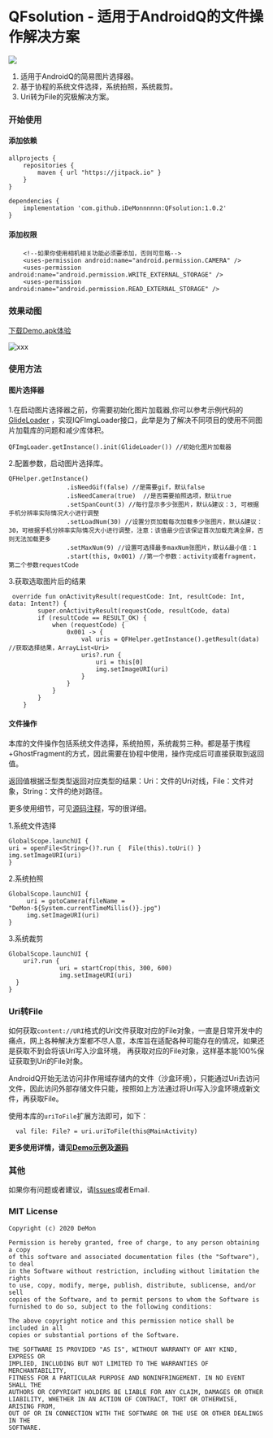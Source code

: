 # QFsolution - 适用于AndroidQ的文件操作解决方案

[![](https://jitpack.io/v/iDeMonnnnnn/QFsolution.svg)](https://jitpack.io/#iDeMonnnnnn/QFsolution)

1. 适用于AndroidQ的简易图片选择器。
2. 基于协程的系统文件选择，系统拍照，系统裁剪。
3. Uri转为File的究极解决方案。

### 开始使用
#### 添加依赖
```
allprojects {
    repositories {
        maven { url "https://jitpack.io" }
    }
}
```
```
dependencies {
	implementation 'com.github.iDeMonnnnnn:QFsolution:1.0.2'
}
```
#### 添加权限
```
    <!--如果你使用相机相关功能必须要添加，否则可忽略-->
    <uses-permission android:name="android.permission.CAMERA" />
    <uses-permission android:name="android.permission.WRITE_EXTERNAL_STORAGE" />
    <uses-permission android:name="android.permission.READ_EXTERNAL_STORAGE" />
```

### 效果动图
[下载Demo.apk体验](https://github.com/iDeMonnnnnn/QFsolution/raw/master/QFDemo.apk)

![xxx](https://github.com/iDeMonnnnnn/QFsolution/blob/master/ezgif.gif?raw=true)
### 使用方法

#### 图片选择器

1.在启动图片选择器之前，你需要初始化图片加载器,你可以参考示例代码的[GlideLoader](https://github.com/iDeMonnnnnn/QFsolution/blob/master/app/src/main/java/com/demon/qf_app/GlideLoader.kt)
，实现IQFImgLoader接口，此举是为了解决不同项目的使用不同图片加载库的问题和减少库体积。

```
QFImgLoader.getInstance().init(GlideLoader()) //初始化图片加载器
```

2.配置参数，启动图片选择库。
```
QFHelper.getInstance()
                .isNeedGif(false) //是需要gif，默认false
                .isNeedCamera(true)  //是否需要拍照选项，默认true
                .setSpanCount(3) //每行显示多少张图片，默认&建议：3, 可根据手机分辨率实际情况大小进行调整
                .setLoadNum(30) //设置分页加载每次加载多少张图片，默认&建议：30，可根据手机分辨率实际情况大小进行调整，注意：该值最少应该保证首次加载充满全屏，否则无法加载更多
                .setMaxNum(9) //设置可选择最多maxNum张图片，默认&最小值：1
                .start(this, 0x001) //第一个参数：activity或者fragment，第二个参数requestCode
```

3.获取选取图片后的结果

```
 override fun onActivityResult(requestCode: Int, resultCode: Int, data: Intent?) {
        super.onActivityResult(requestCode, resultCode, data)
        if (resultCode == RESULT_OK) {
            when (requestCode) {
                0x001 -> {
                    val uris = QFHelper.getInstance().getResult(data) //获取选择结果，ArrayList<Uri>
                    uris?.run {
                        uri = this[0]
                        img.setImageURI(uri)
                    }
                }
            }
        }
    }
```

#### 文件操作
本库的文件操作包括系统文件选择，系统拍照，系统裁剪三种。都是基于携程+GhostFragment的方式，因此需要在协程中使用，操作完成后可直接获取到返回值。

返回值根据泛型类型返回对应类型的结果：Uri：文件的Uri对线，File：文件对象，String：文件的绝对路径。

更多使用细节，可见[源码注释](https://github.com/iDeMonnnnnn/QFsolution/blob/master/solution/src/main/java/com/demon/qfsolution/utils/QFileExt.kt)，写的很详细。

1.系统文件选择
```
GlobalScope.launchUI {
uri = openFile<String>()?.run {  File(this).toUri() }
img.setImageURI(uri)
}
```

2.系统拍照
```
GlobalScope.launchUI {
     uri = gotoCamera(fileName = "DeMon-${System.currentTimeMillis()}.jpg")
     img.setImageURI(uri)
}
```

3.系统裁剪

```
GlobalScope.launchUI {
    uri?.run {
              uri = startCrop(this, 300, 600)
              img.setImageURI(uri)
  }
}
```

### Uri转File
如何获取```content://URI```格式的Uri文件获取对应的File对象，一直是日常开发中的痛点，网上各种解决方案都不尽人意，本库旨在适配各种可能存在的情况，如果还是获取不到会将该Uri写入沙盒环境，
再获取对应的File对象，这样基本能100%保证获取到Uri的File对象。

AndroidQ开始无法访问非作用域存储内的文件（沙盒环境），只能通过Uri去访问文件，因此访问外部存储文件只能，按照如上方法通过将Uri写入沙盒环境成新文件，再获取File。

使用本库的```uriToFile```扩展方法即可，如下：
```
  val file: File? = uri.uriToFile(this@MainActivity)
```


**更多使用详情，请见[Demo示例](https://github.com/iDeMonnnnnn/QFsolution/tree/master/app)及[源码](https://github.com/iDeMonnnnnn/QFsolution/tree/master/solution)**

### 其他

如果你有问题或者建议，请[Issues](https://github.com/iDeMonnnnnn/QFsolution/issues)或者Email.

### MIT License
```
Copyright (c) 2020 DeMon

Permission is hereby granted, free of charge, to any person obtaining a copy
of this software and associated documentation files (the "Software"), to deal
in the Software without restriction, including without limitation the rights
to use, copy, modify, merge, publish, distribute, sublicense, and/or sell
copies of the Software, and to permit persons to whom the Software is
furnished to do so, subject to the following conditions:

The above copyright notice and this permission notice shall be included in all
copies or substantial portions of the Software.

THE SOFTWARE IS PROVIDED "AS IS", WITHOUT WARRANTY OF ANY KIND, EXPRESS OR
IMPLIED, INCLUDING BUT NOT LIMITED TO THE WARRANTIES OF MERCHANTABILITY,
FITNESS FOR A PARTICULAR PURPOSE AND NONINFRINGEMENT. IN NO EVENT SHALL THE
AUTHORS OR COPYRIGHT HOLDERS BE LIABLE FOR ANY CLAIM, DAMAGES OR OTHER
LIABILITY, WHETHER IN AN ACTION OF CONTRACT, TORT OR OTHERWISE, ARISING FROM,
OUT OF OR IN CONNECTION WITH THE SOFTWARE OR THE USE OR OTHER DEALINGS IN THE
SOFTWARE.
```


